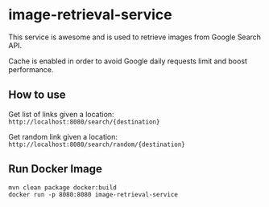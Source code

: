 # image-retrieval-service

This service is awesome and is used to retrieve images from Google Search API.

Cache is enabled in order to avoid Google daily requests limit and boost performance.

## How to use

Get list of links given a location:
`http://localhost:8080/search/{destination}`

Get random link given a location:
`http://localhost:8080/search/random/{destination}`

## Run Docker Image
```
mvn clean package docker:build 
docker run -p 8080:8080 image-retrieval-service
```

